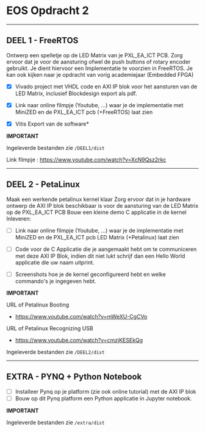 # EOS Opdracht 2

---

## DEEL 1 - FreeRTOS

Ontwerp een spelletje op de LED Matrix van je PXL_EA_ICT PCB. Zorg ervoor dat je voor de aansturing ofwel de push buttons of rotary encoder gebruikt. Je dient hiervoor een Implementatie te voorzien in FreeRTOS. Je kan ook kijken naar je opdracht van vorig academiejaar (Embedded FPGA)

 - [x] Vivado project met VHDL code en AXI IP blok voor het aansturen van de LED Matrix, inclusief Blockdesign export als pdf.

 - [x] Link naar online filmpje (Youtube, …) waar je de implementatie met MiniZED en de PXL_EA_ICT pcb (+FreeRTOS) laat zien


 - [x] Vitis Export van de software*

**IMPORTANT**

Ingeleverde bestanden zie `/DEEL1/dist`

Link filmpje : <https://www.youtube.com/watch?v=XcN9Qsz2rkc>

---

## DEEL 2 - PetaLinux

Maak een werkende petalinux kernel klaar
Zorg ervoor dat in je hardware ontwerp de AXI IP blok beschikbaar is voor de aansturing van de LED Matrix op de  PXL_EA_ICT PCB
Bouw een kleine demo C applicatie in de kernel
Inleveren:

- [ ] Link naar online filmpje (Youtube, …) waar je de implementatie met MiniZED en de PXL_EA_ICT pcb LED Matrix (+Petalinux) laat zien
  
- [ ] Code voor de C Applicatie die je aangemaakt hebt om te communiceren met deze AXI IP Blok, indien dit niet lukt schrijf dan een Hello World applicatie die uw naam uitprint.
  
- [ ] Screenshots hoe je de kernel geconfigureerd hebt en welke commando's je ingegeven hebt.

**IMPORTANT**

URL of Petalinux Booting
 - <https://www.youtube.com/watch?v=mWeXU-CgCVo>
 
URL of Petalinux Recognizing USB
 - <https://www.youtube.com/watch?v=cmzjKESEkQg>

Ingeleverde bestanden zie `/DEEL2/dist`

---

## EXTRA - PYNQ + Python Notebook

- [ ] Installeer Pynq op je platform (zie ook online tutorial) met de AXI IP blok
- [ ] Bouw op dit Pynq platform een Python applicatie in Jupyter notebook.

**IMPORTANT**

Ingeleverde bestanden zie `/extra/dist`
